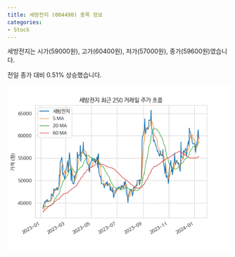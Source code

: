 ```yaml
---
title: 세방전지 (004490) 종목 정보
categories:
- Stock
---
```


세방전지는 시가(59000원), 고가(60400원), 저가(57000원), 종가(59600원)였습니다.

전일 종가 대비 0.51% 상승했습니다.

<!-- more -->

![004490](/assets/stock_images/004490.png)